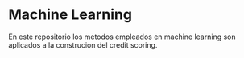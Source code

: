 # Machine Learning

En este repositorio los metodos empleados en machine learning son aplicados a la construcion del credit scoring. 
